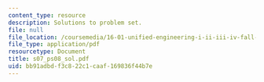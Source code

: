 ```yaml
---
content_type: resource
description: Solutions to problem set.
file: null
file_location: /coursemedia/16-01-unified-engineering-i-ii-iii-iv-fall-2005-spring-2006/bb91adbdf3c822c1caaf169836f44b7e_s07_ps08_sol.pdf
file_type: application/pdf
resourcetype: Document
title: s07_ps08_sol.pdf
uid: bb91adbd-f3c8-22c1-caaf-169836f44b7e
---
```

